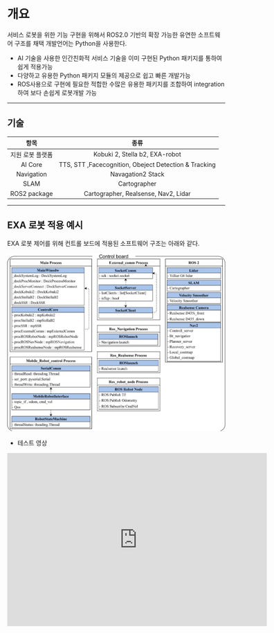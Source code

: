 개요
===

서비스 로봇을 위한 기능 구현을 위해서 ROS2.0 기반의 확장 가능한 유연한 소프트웨어 구조를 채택
개발언어는 Python을 사용한다. 

- AI 기술을 사용한 인간친화적 서비스 기술을 이미 구현된 Python 패키지를 통하여 쉽게 적용가능
- 다양하고 유용한 Python 패키지 모듈의 제공으로 쉽고 빠른 개발가능
- ROS사용으로 구현에 필요한 적합한 수많은 유용한 패키지를 조합하여 integration 하여 보다 손쉽게 로봇개발 가능

- - - 

기술
-----------
|     항목     |                 종류                 |
| :----------: | :----------------------------------: |
|    지원 로봇 플랫폼     |    Kobuki 2, Stella b2, EXA-robot    |
|   AI Core  |       TTS, STT ,Facecognition, Obeject Detection & Tracking       |
| Navigation | Navagation2 Stack |
| SLAM | Cartographer |
| ROS2 package | Cartographer, Realsense, Nav2, Lidar |

- - - 

EXA 로봇 적용 예시
-----------


EXA 로봇 제어를 위해 컨트롤 보드에 적용된 소프트웨어 구조는 아래와 같다.

<!-- <img src="../image/sw_deployment.png" width="1200px" height="800px" title="Software diagram" alt="sw_deployment"></img> -->
![sw_deployment](../image/sw_deployment.png)


- 테스트 영상
<iframe width="600" height="400" src="https://www.youtube.com/embed/eUQFtpxet1k" title="2019 CNU 임베디드 챌린지 3조 1차 주행 (성공)" frameborder="0" allow="accelerometer; autoplay; clipboard-write; encrypted-media; gyroscope; picture-in-picture" allowfullscreen></iframe>

